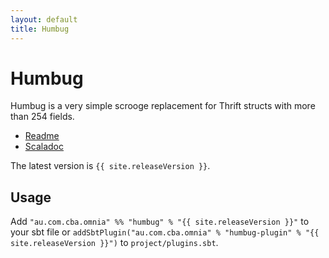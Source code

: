 ```yaml
---
layout: default
title: Humbug
---
```


Humbug
======

Humbug is a very simple scrooge replacement for Thrift structs with more than 254 fields.


* [Readme](https://github.com/CommBank/humbug/)
* [Scaladoc](/humbug/latest/api/index.html)

The latest version is `{{ site.releaseVersion }}`.

Usage
-----

Add `"au.com.cba.omnia" %% "humbug" % "{{ site.releaseVersion }}"` to your sbt file or
`addSbtPlugin("au.com.cba.omnia" % "humbug-plugin" % "{{ site.releaseVersion }}")` to
`project/plugins.sbt`.
